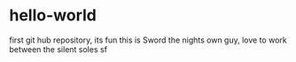 # hello-world
first git hub repository, its fun
this is Sword the nights own guy, love to work between the silent soles
sf
